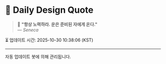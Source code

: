 
# 📘 Daily Design Quote

> 💬 **"항상 노력하라. 운은 준비된 자에게 온다."**  
> — *Seneca*

⏳ 업데이트 시간: 2025-10-30 10:38:06 (KST)

---

자동 업데이트 봇에 의해 관리됩니다.
